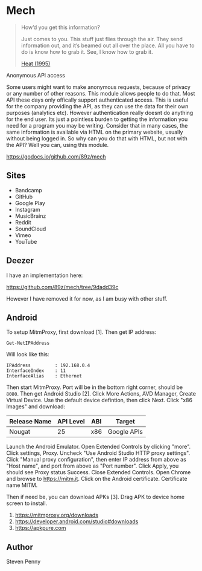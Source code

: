 # Mech

> How’d you get this information?
>
> Just comes to you. This stuff just flies through the air. They send
> information out, and it’s beamed out all over the place. All you have to do
> is know how to grab it. See, I know how to grab it.
>
> [Heat (1995)](//f002.backblazeb2.com/file/ql8mlh/Heat.1995.mp4)

Anonymous API access

Some users might want to make anonymous requests, because of privacy or any
number of other reasons. This module allows people to do that. Most API these
days only offically support authenticated access. This is useful for the
company providing the API, as they can use the data for their own purposes
(analytics etc). However authentication really doesnt do anything for the end
user. Its just a pointless burden to getting the information you need for a
program you may be writing. Consider that in many cases, the same information
is available via HTML on the primary website, usually without being logged in.
So why can you do that with HTML, but not with the API? Well you can, using this
module.

https://godocs.io/github.com/89z/mech

## Sites

- Bandcamp
- GitHub
- Google Play
- Instagram
- MusicBrainz
- Reddit
- SoundCloud
- Vimeo
- YouTube

## Deezer

I have an implementation here:

https://github.com/89z/mech/tree/9dadd39c

However I have removed it for now, as I am busy with other stuff.

## Android

To setup MitmProxy, first download [1]. Then get IP address:

~~~
Get-NetIPAddress
~~~

Will look like this:

~~~
IPAddress         : 192.168.0.4
InterfaceIndex    : 11
InterfaceAlias    : Ethernet
~~~

Then start MitmProxy. Port will be in the bottom right corner, should be `8080`.
Then get Android Studio [2]. Click More Actions, AVD Manager, Create Virtual
Device. Use the default device defintion, then click Next. Click "x86 Images"
and download:

Release Name | API Level | ABI | Target
-------------|-----------|-----|------------
Nougat       | 25        | x86 | Google APIs

Launch the Android Emulator. Open Extended Controls by clicking "more". Click
settings, Proxy. Uncheck "Use Android Studio HTTP proxy settings". Click "Manual
proxy configuration", then enter IP address from above as "Host name", and port
from above as "Port number". Click Apply, you should see Proxy status Success.
Close Extended Controls. Open Chrome and browse to <https://mitm.it>. Click on
the Android certificate. Certificate name MITM.

Then if need be, you can download APKs [3]. Drag APK to device home screen to
install.

1. https://mitmproxy.org/downloads
2. https://developer.android.com/studio#downloads
3. https://apkpure.com

## Author

Steven Penny
